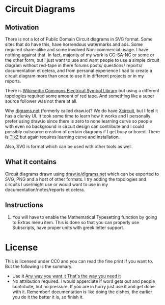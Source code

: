 # Circuit Diagrams

## Motivation

There is not a lot of Public Domain Circuit diagrams in SVG format. 
Some sites that do have this, have horrendous watermarks and ads. Some required share-alike and some involved Non-commercial usage.
I have nothing against that. In fact, majority of my work is CC-SA-NC or some or the other form, but I just want to use and want people
to use a simple circuit diagram without red-tape in there forums posts/ questions/ reports/ documentation et cetera, 
and from personal experience I had to create a circuit diagram more than once to use it in different
projects or in my reports.

There is [Wikimedia Commons Electrical Symbol Library](https://commons.wikimedia.org/wiki/File:Electrical_symbols_library.svg) but using a different
topologies required some amount of red tape. And something like a super source follower was not there at all. 

Why [digrams.net](https://app.diagrams.net/) (formerly called draw.io)? We do have [Xcircuit](http://opencircuitdesign.com/xcircuit/), 
but I feel it has a clunky UI. It took some time to learn how it works and I personally prefer using draw.io since there is zero to none 
learning curve so people with even no background in circuit design can contribute and I could possibly outsource creation of certain diagrams
if I get busy or bored. There is [TikZ](https://github.com/pgf-tikz/pgf) but again requires learning curve and installation.

Also, SVG is format which can be used with other tools as well.

## What it contains

Circuit diagrams drawn using [draw.io/digrams.net](https://app.diagrams.net/) which can be exported to SVG, PNG and a host of other formats. 
I try adding the topologies and circuits I use/might use or would want to use in my documentation/notes/reports et cetera.

## Instructions

1. You will have to enable the Mathematical Typesetting function by going to Extras menu item. This is done so that you can properly use Subscripts,
have proper units with greek letter support.

# License

This is licensed under CC0 and you can read the fine print if you want to. But the following is the summary.
- Use it [Any way you want it That's the way you need it](https://www.youtube.com/watch?v=atxUuldUcfI)
- No attribution required. I would apperciate if word gets out and people contribute, but no pressure. If you are in hurry just use it and
get done with it. Remember! documentation is like doing the dishes, the earlier you do it the better it is, so finish it.
